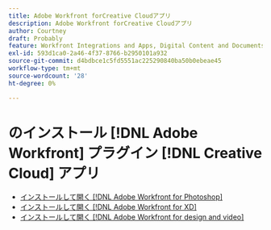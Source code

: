 ```yaml
---
title: Adobe Workfront forCreative Cloudアプリ
description: Adobe Workfront forCreative Cloudアプリ
author: Courtney
draft: Probably
feature: Workfront Integrations and Apps, Digital Content and Documents
exl-id: 593d1ca0-2a46-4f37-8766-b2950101a932
source-git-commit: d4bdbce1c5fd5551ac225290840ba50b0ebeae45
workflow-type: tm+mt
source-wordcount: '28'
ht-degree: 0%

---
```


# のインストール  [!DNL Adobe Workfront] プラグイン [!DNL Creative Cloud] アプリ

* [インストールして開く [!DNL Adobe Workfront for Photoshop]](/help/quicksilver/workfront-integrations-and-apps/adobe-workfront-for-creative-cloud/wf-cc-install-ps.md)
* [インストールして開く [!DNL Adobe Workfront for XD]](/help/quicksilver/workfront-integrations-and-apps/adobe-workfront-for-creative-cloud/wf-adobe-xd-install.md)
* [インストールして開く [!DNL Adobe Workfront for design and video]](/help/quicksilver/workfront-integrations-and-apps/adobe-workfront-for-creative-cloud/wf-install-cc.md)
